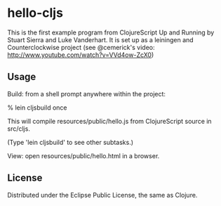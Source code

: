 # hello-cljs

This is the first example program from ClojureScript Up and Running by Stuart Sierra and Luke Vanderhart.
It is set up as a leiningen and Counterclockwise project (see @cemerick's video: http://www.youtube.com/watch?v=VVd4ow-ZcX0)

## Usage

Build: from a shell prompt anywhere within the project:

% lein cljsbuild once

This will compile resources/public/hello.js from ClojureScript source in src/cljs.

(Type 'lein cljsbuild' to see other subtasks.)

View: open resources/public/hello.html in a browser.

## License

Distributed under the Eclipse Public License, the same as Clojure.
